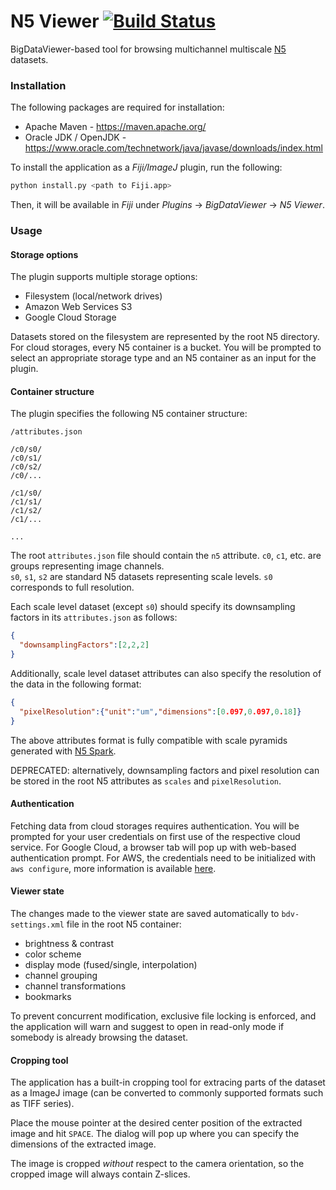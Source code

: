 # N5 Viewer [![Build Status](https://travis-ci.org/saalfeldlab/n5-viewer.svg?branch=master)](https://travis-ci.org/saalfeldlab/n5-viewer)
BigDataViewer-based tool for browsing multichannel multiscale [N5](https://github.com/saalfeldlab/n5) datasets.

### Installation
The following packages are required for installation:
* Apache Maven - https://maven.apache.org/
* Oracle JDK / OpenJDK - https://www.oracle.com/technetwork/java/javase/downloads/index.html

To install the application as a *Fiji/ImageJ* plugin, run the following:
```bash
python install.py <path to Fiji.app>
```
Then, it will be available in *Fiji* under *Plugins* -> *BigDataViewer* -> *N5 Viewer*.

### Usage

#### Storage options
The plugin supports multiple storage options:
* Filesystem (local/network drives)
* Amazon Web Services S3
* Google Cloud Storage

Datasets stored on the filesystem are represented by the root N5 directory. For cloud storages, every N5 container is a bucket. You will be prompted to select an appropriate storage type and an N5 container as an input for the plugin.

#### Container structure
The plugin specifies the following N5 container structure:

```
/attributes.json

/c0/s0/
/c0/s1/
/c0/s2/
/c0/...

/c1/s0/
/c1/s1/
/c1/s2/
/c1/...

...
```

The root `attributes.json` file should contain the `n5` attribute. `c0`, `c1`, etc. are groups representing image channels.<br/>
`s0`, `s1`, `s2` are standard N5 datasets representing scale levels. `s0` corresponds to full resolution.

Each scale level dataset (except `s0`) should specify its downsampling factors in its `attributes.json` as follows:
```json
{
  "downsamplingFactors":[2,2,2]
}
```

Additionally, scale level dataset attributes can also specify the resolution of the data in the following format:
```json
{
  "pixelResolution":{"unit":"um","dimensions":[0.097,0.097,0.18]}
}
```

The above attributes format is fully compatible with scale pyramids generated with [N5 Spark](https://github.com/saalfeldlab/n5-spark).

DEPRECATED: alternatively, downsampling factors and pixel resolution can be stored in the root N5 attributes as `scales` and `pixelResolution`.

#### Authentication

Fetching data from cloud storages requires authentication. You will be prompted for your user credentials on first use of the respective cloud service. For Google Cloud, a browser tab will pop up with web-based authentication prompt. For AWS, the credentials need to be initialized with `aws configure`, more information is available [here](https://docs.aws.amazon.com/cli/latest/userguide/cli-chap-getting-started.html#cli-quick-configuration).

#### Viewer state

The changes made to the viewer state are saved automatically to `bdv-settings.xml` file in the root N5 container:
* brightness & contrast
* color scheme
* display mode (fused/single, interpolation)
* channel grouping
* channel transformations
* bookmarks

To prevent concurrent modification, exclusive file locking is enforced, and the application will warn and suggest to open in read-only mode if somebody is already browsing the dataset.

#### Cropping tool

The application has a built-in cropping tool for extracing parts of the dataset as a ImageJ image (can be converted to commonly supported formats such as TIFF series).

Place the mouse pointer at the desired center position of the extracted image and hit `SPACE`. The dialog will pop up where you can specify the dimensions of the extracted image.

The image is cropped <i>without</i> respect to the camera orientation, so the cropped image will always contain Z-slices.
